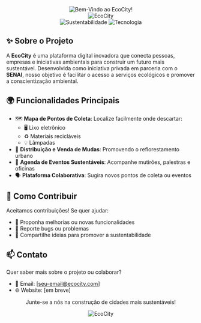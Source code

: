 <div align="center">
    <img src="https://readme-typing-svg.demolab.com?font=Fira+Code&size=49&duration=4000&pause=1000&color=efeaa7&width=700&height=100&lines=Bem-Vindo+ao+EcoCity!" alt="Bem-Vindo ao EcoCity!"/>
</div>
<div align="center">
      <img src="https://github.com/user-attachments/assets/d6bddbc1-61e8-462a-aa79-e504b0d1efaa" alt="EcoCity">
</div>

<div align="center">
  <img src="https://img.shields.io/badge/Sustentabilidade-%E2%9C%A8-green" alt="Sustentabilidade">
  <img src="https://img.shields.io/badge/Tecnologia-%F0%9F%92%BB-blue" alt="Tecnologia">
</div>

## ✨ Sobre o Projeto

A **EcoCity** é uma plataforma digital inovadora que conecta pessoas, empresas e iniciativas ambientais para construir um futuro mais sustentável. Desenvolvida como iniciativa privada em parceria com o **SENAI**, nosso objetivo é facilitar o acesso a serviços ecológicos e promover a conscientização ambiental.

## 🌍 Funcionalidades Principais

- 🗺️ **Mapa de Pontos de Coleta**: Localize facilmente onde descartar:
  - 🖥️ Lixo eletrônico
  - ♻️ Materiais recicláveis
  - 💡 Lâmpadas
- 🌳 **Distribuição e Venda de Mudas**: Promovendo o reflorestamento urbano
- 📅 **Agenda de Eventos Sustentáveis**: Acompanhe mutirões, palestras e oficinas
- 🗣️ **Plataforma Colaborativa**: Sugira novos pontos de coleta ou eventos

## 🚀 Como Contribuir

Aceitamos contribuições! Se quer ajudar:
- 👯 Proponha melhorias ou novas funcionalidades
- 🤔 Reporte bugs ou problemas
- 🌱 Compartilhe ideias para promover a sustentabilidade

## 📫 Contato

Quer saber mais sobre o projeto ou colaborar?

- 📧 Email: [seu-email@ecocity.com]
- 🌐 Website: [em breve]

<div align="center">
  <p>Junte-se a nós na construção de cidades mais sustentáveis!</p>
  <img src="https://img.shields.io/badge/%F0%9F%8C%B1-EcoCity-%2342b983" alt="EcoCity">
</div>
